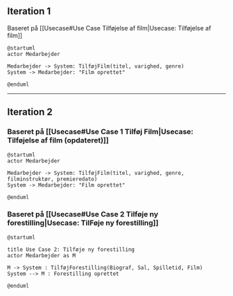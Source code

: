 	
## Iteration 1
Baseret på [[Usecase#Use Case Tilføjelse af film|Usecase: Tilføjelse af film]]

```plantuml
@startuml  
actor Medarbejder

Medarbejder -> System: TilføjFilm(titel, varighed, genre)  
System -> Medarbejder: "Film oprettet"

@enduml
```
---

## Iteration 2
### Baseret på [[Usecase#Use Case 1 Tilføj Film|Usecase: Tilføjelse af film (opdateret)]]
```plantuml 
@startuml  
actor Medarbejder

Medarbejder -> System: TilføjFilm(titel, varighed, genre, filminstruktør, premieredato)  
System -> Medarbejder: "Film oprettet"

@enduml
```

### Baseret på [[Usecase#Use Case 2 Tilføje ny forestilling|Usecase: TilFøje ny forestilling]]
```plantuml
@startuml

title Use Case 2: Tilføje ny forestilling  
actor Medarbejder as M

M -> System : TilføjForestilling(Biograf, Sal, Spilletid, Film)  
System --> M : Forestilling oprettet

@enduml
```
